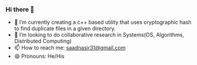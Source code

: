 ### Hi there 👋


- 🔭 I’m currently creating a c++ based utility that uses cryptographic hash to find duplicate files in a given directory.
- 🤔 I’m looking to do collaborative research in Systems(OS, Algorithms, Distributed Computing)
- 📫 How to reach me: saadnasir31@gmail.com
- 😄 Pronouns: He/His


